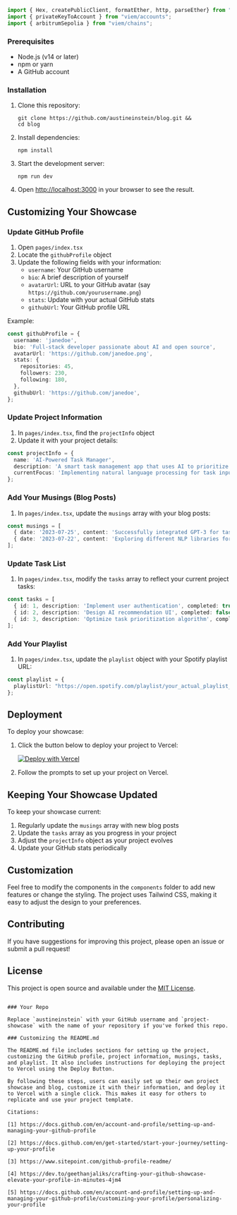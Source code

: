 ```typescript
import { Hex, createPublicClient, formatEther, http, parseEther} from "viem";
import { privateKeyToAccount } from "viem/accounts";
import { arbitrumSepolia } from "viem/chains";
```

### Prerequisites

- Node.js (v14 or later)
- npm or yarn
- A GitHub account

### Installation

1. Clone this repository:
   ```
   git clone https://github.com/austineinstein/blog.git &&
   cd blog
   ```

2. Install dependencies:
   ```
   npm install
   ```

3. Start the development server:
   ```
   npm run dev
   ```

4. Open [http://localhost:3000](http://localhost:3000) in your browser to see the result.

## Customizing Your Showcase

### Update GitHub Profile

1. Open `pages/index.tsx`
2. Locate the `githubProfile` object
3. Update the following fields with your information:
   - `username`: Your GitHub username
   - `bio`: A brief description of yourself
   - `avatarUrl`: URL to your GitHub avatar (say `https://github.com/yourusername.png`)
   - `stats`: Update with your actual GitHub stats
   - `githubUrl`: Your GitHub profile URL

Example:
```typescript
const githubProfile = {
  username: 'janedoe',
  bio: 'Full-stack developer passionate about AI and open source',
  avatarUrl: 'https://github.com/janedoe.png',
  stats: {
    repositories: 45,
    followers: 230,
    following: 180,
  },
  githubUrl: 'https://github.com/janedoe',
};
```

### Update Project Information

1. In `pages/index.tsx`, find the `projectInfo` object
2. Update it with your project details:

```typescript
const projectInfo = {
  name: 'AI-Powered Task Manager',
  description: 'A smart task management app that uses AI to prioritize and schedule tasks',
  currentFocus: 'Implementing natural language processing for task input',
};
```

### Add Your Musings (Blog Posts)

1. In `pages/index.tsx`, update the `musings` array with your blog posts:

```typescript
const musings = [
  { date: '2023-07-25', content: 'Successfully integrated GPT-3 for task analysis!' },
  { date: '2023-07-22', content: 'Exploring different NLP libraries for the project.' },
];
```

### Update Task List

1. In `pages/index.tsx`, modify the `tasks` array to reflect your current project tasks:

```typescript
const tasks = [
  { id: 1, description: 'Implement user authentication', completed: true, tags: ['backend', 'security'] },
  { id: 2, description: 'Design AI recommendation UI', completed: false, tags: ['frontend', 'AI'] },
  { id: 3, description: 'Optimize task prioritization algorithm', completed: false, tags: ['backend', 'AI'] },
];
```

### Add Your Playlist

1. In `pages/index.tsx`, update the `playlist` object with your Spotify playlist URL:

```typescript
const playlist = {
  playlistUrl: "https://open.spotify.com/playlist/your_actual_playlist_id"
};
```

## Deployment

To deploy your showcase:

1. Click the button below to deploy your project to Vercel:

   [![Deploy with Vercel](https://vercel.com/button)](https://vercel.com/import/project?template=https://github.com/austineinstein/blog)

2. Follow the prompts to set up your project on Vercel.

## Keeping Your Showcase Updated

To keep your showcase current:

1. Regularly update the `musings` array with new blog posts
2. Update the `tasks` array as you progress in your project
3. Adjust the `projectInfo` object as your project evolves
4. Update your GitHub stats periodically

## Customization

Feel free to modify the components in the `components` folder to add new features or change the styling. The project uses Tailwind CSS, making it easy to adjust the design to your preferences.

## Contributing

If you have suggestions for improving this project, please open an issue or submit a pull request!

## License

This project is open source and available under the [MIT License](LICENSE).
```

### Your Repo

Replace `austineinstein` with your GitHub username and `project-showcase` with the name of your repository if you've forked this repo.

### Customizing the README.md

The README.md file includes sections for setting up the project, customizing the GitHub profile, project information, musings, tasks, and playlist. It also includes instructions for deploying the project to Vercel using the Deploy Button.

By following these steps, users can easily set up their own project showcase and blog, customize it with their information, and deploy it to Vercel with a single click. This makes it easy for others to replicate and use your project template.

Citations:

[1] https://docs.github.com/en/account-and-profile/setting-up-and-managing-your-github-profile

[2] https://docs.github.com/en/get-started/start-your-journey/setting-up-your-profile

[3] https://www.sitepoint.com/github-profile-readme/

[4] https://dev.to/geethanjaliks/crafting-your-github-showcase-elevate-your-profile-in-minutes-4jm4

[5] https://docs.github.com/en/account-and-profile/setting-up-and-managing-your-github-profile/customizing-your-profile/personalizing-your-profile
